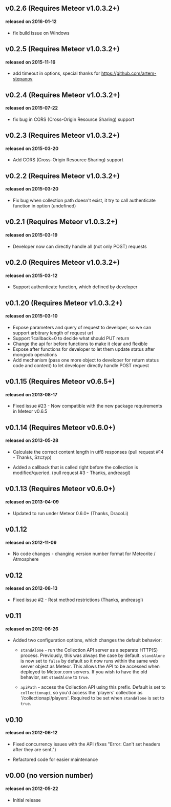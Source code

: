 ## v0.2.6 (Requires Meteor v1.0.3.2+)
#### released on 2016-01-12
* fix build issue on Windows

## v0.2.5 (Requires Meteor v1.0.3.2+)
#### released on 2015-11-16
* add timeout in options, special thanks for https://github.com/artem-stepanov

## v0.2.4 (Requires Meteor v1.0.3.2+)
#### released on 2015-07-22
* fix bug in CORS (Cross-Origin Resource Sharing) support

## v0.2.3 (Requires Meteor v1.0.3.2+)
#### released on 2015-03-20
* Add CORS (Cross-Origin Resource Sharing) support

## v0.2.2 (Requires Meteor v1.0.3.2+)
#### released on 2015-03-20
* Fix bug when collection path doesn't exist, it try to call authenticate function in option (undefined)

## v0.2.1 (Requires Meteor v1.0.3.2+)
#### released on 2015-03-19
* Developer now can directly handle all (not only POST) requests

## v0.2.0 (Requires Meteor v1.0.3.2+)
#### released on 2015-03-12

* Support authenticate function, which defined by developer

## v0.1.20 (Requires Meteor v1.0.3.2+)
#### released on 2015-03-10

* Expose parameters and query of request to developer, so we can support arbitrary length of request url
* Support ?callback=0 to decide what should PUT return
* Change the api for before functions to make it clear and flexible
* Expose after functions for developer to let them update status after mongodb operations
* Add mechanism (pass one more object to developer for return status code and content) to let developer directly handle POST request

## v0.1.15 (Requires Meteor v0.6.5+)
#### released on 2013-08-17

* Fixed issue #23 - Now compatible with the new package requirements in Meteor v0.6.5


## v0.1.14 (Requires Meteor v0.6.0+)
#### released on 2013-05-28

* Calculate the correct content length in utf8 responses (pull request #14 - Thanks, Szczyp)

* Added a callback that is called right before the collection is modified/queried. (pull request #3 - Thanks, andreasgl)


## v0.1.13 (Requires Meteor v0.6.0+)
#### released on 2013-04-09

* Updated to run under Meteor 0.6.0+ (Thanks, DracoLi)


## v0.1.12
#### released on 2012-11-09

* No code changes - changing version number format for Meteorite / Atmosphere


## v0.12
#### released on 2012-08-13

* Fixed issue #2 - Rest method restrictions (Thanks, andreasgl)


## v0.11
#### released on 2012-06-26

* Added two configuration options, which changes the default behavior:

  * `standAlone` - run the Collection API server as a separate HTTP(S) process. Previously, this was always the case by default. `standAlone` is now set to `false` by default so it now runs within the same web server object as Meteor. This allows the API to be accessed when deployed to Meteor.com servers. If you wish to have the old behavior, set `standAlone` to `true`.

  * `apiPath` - access the Collection API using this prefix. Default is set to `collectionapi`, so you'd access the 'players' collection as '/collectionapi/players'. Required to be set when `standAlone` is set to `true`.


## v0.10
#### released on 2012-06-12

* Fixed concurrency issues with the API (fixes "Error: Can't set headers after they are sent.")

* Refactored code for easier maintenance


## v0.00 (no version number)
#### released on 2012-05-22

* Initial release
